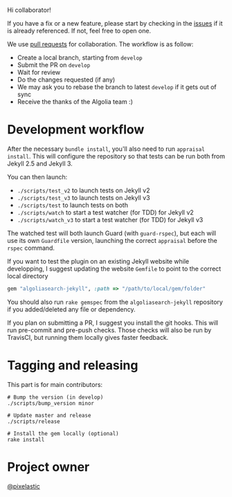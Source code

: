 Hi collaborator!

If you have a fix or a new feature, please start by checking in the
[issues](https://github.com/algolia/algoliasearch-jekyll/issues) if it is
already referenced. If not, feel free to open one.

We use [pull requests](https://github.com/algolia/algoliasearch-jekyll/pulls)
for collaboration. The workflow is as follow:

- Create a local branch, starting from `develop`
- Submit the PR on `develop`
- Wait for review
- Do the changes requested (if any)
- We may ask you to rebase the branch to latest `develop` if it gets out of sync
- Receive the thanks of the Algolia team :)

# Development workflow

After the necessary `bundle install`, you'll also need to run `appraisal
install`. This will configure the repository so that tests can be run both from
Jekyll 2.5 and Jekyll 3.

You can then launch:
- `./scripts/test_v2` to launch tests on Jekyll v2
- `./scripts/test_v3` to launch tests on Jekyll v3
- `./scripts/test` to launch tests on both
- `./scripts/watch` to start a test watcher (for TDD) for Jekyll v2
- `./scripts/watch_v3` to start a test watcher (for TDD) for Jekyll v3

The watched test will both launch Guard (with `guard-rspec`), but each will use
its own `Guardfile` version, launching the correct `appraisal` before the
`rspec` command.

If you want to test the plugin on an existing Jekyll website while developping,
I suggest updating the website `Gemfile` to point to the correct local directory

```ruby
gem "algoliasearch-jekyll", :path => "/path/to/local/gem/folder"
```
You should also run `rake gemspec` from the `algoliasearch-jekyll` repository if
you added/deleted any file or dependency.

If you plan on submitting a PR, I suggest you install the git hooks. This will
run pre-commit and pre-push checks. Those checks will also be run by TravisCI,
but running them locally gives faster feedback.

# Tagging and releasing

This part is for main contributors:

```
# Bump the version (in develop)
./scripts/bump_version minor

# Update master and release
./scripts/release

# Install the gem locally (optional)
rake install
```

# Project owner

[@pixelastic](https://github.com/pixelastic)



